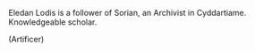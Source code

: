 Eledan Lodis is a follower of Sorian, an Archivist in Cyddartiame.
Knowledgeable scholar.

(Artificer)